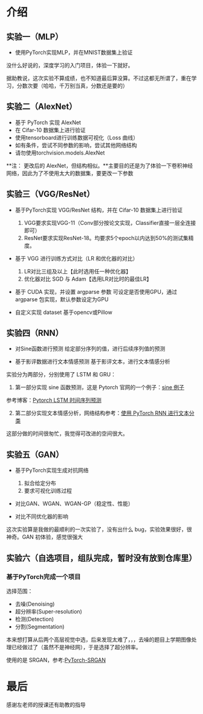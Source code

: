 # 介绍

## 实验一（MLP）

* 使用PyTorch实现MLP，并在MNIST数据集上验证

没什么好说的，深度学习的入门项目，体验一下就好。

据助教说，这次实验不算成绩，也不知道最后算没算。不过这都无所谓了，重在学习，分数次要（哈哈，千万别当真，分数还是要的）

## 实验二（AlexNet）

* 基于 PyTorch 实现 AlexNet
* 在 Cifar-10 数据集上进行验证
* 使用tensorboard进行训练数据可视化（Loss 曲线）
* 如有条件，尝试不同参数的影响，尝试其他网络结构
* 请勿使用torchvision.models.AlexNet

**注： 更改后的 AlexNet，但结构相似。**主要目的还是为了体验一下卷积神经网络，因此为了不使用太大的数据集，要更改一下参数

## 实验三（VGG/ResNet）

* 基于PyTorch实现 VGG/ResNet 结构，并在 Cifar-10 数据集上进行验证
	1. VGG要求实现VGG-11（Conv部分按论文实现，Classifier直接一层全连接即可）
	2. ResNet要求实现ResNet-18。均要求5个epoch以内达到50%的测试集精度。

* 基于 VGG 进行训练方式对比（LR 和优化器的对比）
	1. LR对比三组及以上【此时选用任一种优化器】
	2. 优化器对比 SGD 与 Adam【选用LR对比时的最佳LR】

* 基于 CUDA 实现，并设置 argparse 参数
	可设定是否使用GPU，通过 argparse 包实现，默认参数设定为GPU

* 自定义实现 dataset
	基于opencv或Pillow
	
## 实验四（RNN）

* 对Sine函数进行预测
	给定部分序列的值，进行后续序列值的预测

* 基于影评数据进行文本情感预测
	基于影评文本，进行文本情感分析

实验分为两部分，分别使用了 LSTM 和 GRU：

1. 第一部分实现 sine 函数预测，这是 Pytorch 官网的一个例子：[sine 例子](https://github.com/pytorch/examples/blob/master/time_sequence_prediction/generate_sine_wave.py)

参考博客：[Pytorch LSTM 时间序列预测](https://blog.csdn.net/duan_zhihua/article/details/84491672)

2. 第二部分实现文本情感分析，网络结构参考：[使用 PyTorch RNN 进行文本分类](https://www.jianshu.com/p/46d9dec06199)

这部分做的时间很匆忙，我觉得可改进的空间很大。

## 实验五（GAN）

* 基于PyTorch实现生成对抗网络
	1. 拟合给定分布
	2. 要求可视化训练过程
	
* 对比GAN、WGAN、WGAN-GP（稳定性、性能）

* 对比不同优化器的影响

这次实验算是我做的最顺利的一次实验了，没有出什么 bug，实验效果很好，很神奇。GAN 初体验，感觉很强大

## 实验六（自选项目，组队完成，暂时没有放到仓库里）

### 基于PyTorch完成一个项目

选择范围：

* 去噪(Denoising)
* 超分辨率(Super-resolution)
* 检测(Detection)
* 分割(Segmentation)

本来想打算从后两个高层视觉中选，后来发现太难了，，，去噪的题目上学期图像处理已经做过了（虽然不是神经网），于是选择了超分辨率。

使用的是 SRGAN，参考:[PyTorch-SRGAN](https://github.com/aitorzip/PyTorch-SRGAN)

# 最后

感谢左老师的授课还有助教的指导
